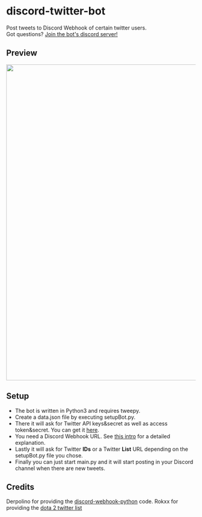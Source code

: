 # discord-twitter-bot
Post tweets to Discord Webhook of certain twitter users.  
Got questions? [Join the bot's discord server!](https://discord.gg/Dkg79tc)

## Preview
[<img src="/img/gif.gif?raw=true" width="840px">](https://discord.gg/Dkg79tc)

## Setup 
* The bot is written in Python3 and requires tweepy.
* Create a data.json file by executing setupBot.py.
* There it will ask for Twitter API keys&secret as well as access token&secret. You can get it [here](https://apps.twitter.com/).
* You need a Discord Webhook URL. See [this intro](https://support.discordapp.com/hc/en-us/articles/228383668-Intro-to-Webhooks) for a detailed explanation.
* Lastly it will ask for Twitter **IDs** or a Twitter **List** URL depending on the setupBot.py file you chose.
* Finally you can just start main.py and it will start posting in your Discord channel when there are new tweets.

## Credits
Derpolino for providing the [discord-webhook-python](https://github.com/Derpolino/discord-webhooks-python) code.
Rokxx for providing the [dota 2 twitter list](https://twitter.com/rokxx/lists/dota-2/members)
